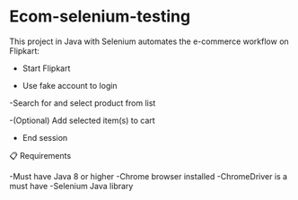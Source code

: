 # Ecom-selenium-testing
This project in Java with Selenium automates the e-commerce workflow on Flipkart:

- Start Flipkart

- Use fake account to login

-Search for and select product from list

 -(Optional) Add selected item(s) to cart

- End session

📋 Requirements

-Must have Java 8 or higher
-Chrome browser installed
-ChromeDriver is a must have
-Selenium Java library
